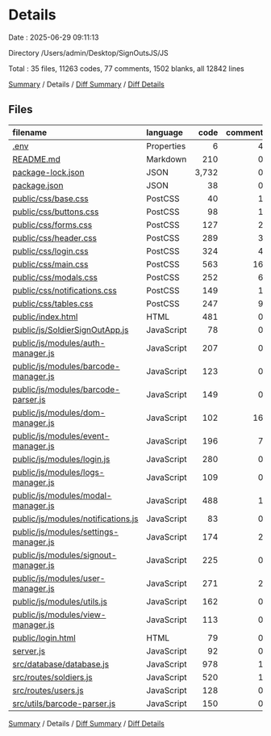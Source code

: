 # Details

Date : 2025-06-29 09:11:13

Directory /Users/admin/Desktop/SignOutsJS/JS

Total : 35 files,  11263 codes, 77 comments, 1502 blanks, all 12842 lines

[Summary](results.md) / Details / [Diff Summary](diff.md) / [Diff Details](diff-details.md)

## Files
| filename | language | code | comment | blank | total |
| :--- | :--- | ---: | ---: | ---: | ---: |
| [.env](/.env) | Properties | 6 | 4 | 4 | 14 |
| [README.md](/README.md) | Markdown | 210 | 0 | 81 | 291 |
| [package-lock.json](/package-lock.json) | JSON | 3,732 | 0 | 1 | 3,733 |
| [package.json](/package.json) | JSON | 38 | 0 | 1 | 39 |
| [public/css/base.css](/public/css/base.css) | PostCSS | 40 | 1 | 4 | 45 |
| [public/css/buttons.css](/public/css/buttons.css) | PostCSS | 98 | 1 | 16 | 115 |
| [public/css/forms.css](/public/css/forms.css) | PostCSS | 127 | 2 | 22 | 151 |
| [public/css/header.css](/public/css/header.css) | PostCSS | 289 | 3 | 44 | 336 |
| [public/css/login.css](/public/css/login.css) | PostCSS | 324 | 4 | 50 | 378 |
| [public/css/main.css](/public/css/main.css) | PostCSS | 563 | 16 | 100 | 679 |
| [public/css/modals.css](/public/css/modals.css) | PostCSS | 252 | 6 | 41 | 299 |
| [public/css/notifications.css](/public/css/notifications.css) | PostCSS | 149 | 1 | 26 | 176 |
| [public/css/tables.css](/public/css/tables.css) | PostCSS | 247 | 9 | 40 | 296 |
| [public/index.html](/public/index.html) | HTML | 481 | 0 | 51 | 532 |
| [public/js/SoldierSignOutApp.js](/public/js/SoldierSignOutApp.js) | JavaScript | 78 | 0 | 16 | 94 |
| [public/js/modules/auth-manager.js](/public/js/modules/auth-manager.js) | JavaScript | 207 | 0 | 42 | 249 |
| [public/js/modules/barcode-manager.js](/public/js/modules/barcode-manager.js) | JavaScript | 123 | 0 | 36 | 159 |
| [public/js/modules/barcode-parser.js](/public/js/modules/barcode-parser.js) | JavaScript | 149 | 0 | 61 | 210 |
| [public/js/modules/dom-manager.js](/public/js/modules/dom-manager.js) | JavaScript | 102 | 16 | 21 | 139 |
| [public/js/modules/event-manager.js](/public/js/modules/event-manager.js) | JavaScript | 196 | 7 | 32 | 235 |
| [public/js/modules/login.js](/public/js/modules/login.js) | JavaScript | 280 | 0 | 82 | 362 |
| [public/js/modules/logs-manager.js](/public/js/modules/logs-manager.js) | JavaScript | 109 | 0 | 23 | 132 |
| [public/js/modules/modal-manager.js](/public/js/modules/modal-manager.js) | JavaScript | 488 | 1 | 35 | 524 |
| [public/js/modules/notifications.js](/public/js/modules/notifications.js) | JavaScript | 83 | 0 | 35 | 118 |
| [public/js/modules/settings-manager.js](/public/js/modules/settings-manager.js) | JavaScript | 174 | 2 | 43 | 219 |
| [public/js/modules/signout-manager.js](/public/js/modules/signout-manager.js) | JavaScript | 225 | 0 | 19 | 244 |
| [public/js/modules/user-manager.js](/public/js/modules/user-manager.js) | JavaScript | 271 | 2 | 53 | 326 |
| [public/js/modules/utils.js](/public/js/modules/utils.js) | JavaScript | 162 | 0 | 32 | 194 |
| [public/js/modules/view-manager.js](/public/js/modules/view-manager.js) | JavaScript | 113 | 0 | 29 | 142 |
| [public/login.html](/public/login.html) | HTML | 79 | 0 | 16 | 95 |
| [server.js](/server.js) | JavaScript | 92 | 0 | 32 | 124 |
| [src/database/database.js](/src/database/database.js) | JavaScript | 978 | 1 | 209 | 1,188 |
| [src/routes/soldiers.js](/src/routes/soldiers.js) | JavaScript | 520 | 1 | 126 | 647 |
| [src/routes/users.js](/src/routes/users.js) | JavaScript | 128 | 0 | 15 | 143 |
| [src/utils/barcode-parser.js](/src/utils/barcode-parser.js) | JavaScript | 150 | 0 | 64 | 214 |

[Summary](results.md) / Details / [Diff Summary](diff.md) / [Diff Details](diff-details.md)